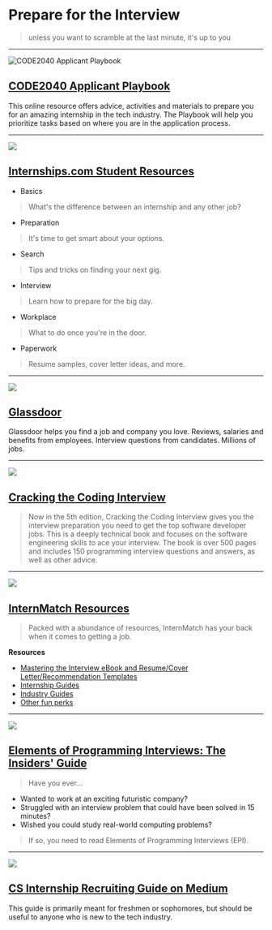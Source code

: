 # Prepare for the Interview

> unless you want to scramble at the last minute, it's up to you

---

![CODE2040 Applicant Playbook](https://fvcproductions.files.wordpress.com/2015/03/applicantplaybook.png)

## [CODE2040 Applicant Playbook](http://playbook.code2040.org/)

This online resource offers advice, activities and materials to prepare you for an amazing internship in the tech industry. The Playbook will help you prioritize tasks based on where you are in the application process.

---

![](https://huacm.files.wordpress.com/2015/03/internshipscom.png)

## [Internships.com Student Resources](http://www.internships.com/student/resources)

- Basics
> What's the difference between an internship and any other job?
- Preparation
> It's time to get smart about your options.
- Search
> Tips and tricks on finding your next gig.
- Interview
> Learn how to prepare for the big day.
- Workplace
> What to do once you're in the door.
- Paperwork
> Resume samples, cover letter ideas, and more.

---

![](http://employers.glassdoor.com/app/uploads/2013/05/glassdoor_logo_500.png)

## [Glassdoor](http://www.glassdoor.com/index.htm)

Glassdoor helps you find a job and company you love. Reviews, salaries and benefits from employees. Interview questions from candidates. Millions of jobs.

---

![](http://ecx.images-amazon.com/images/I/41wgksZup2L.jpg)

## [Cracking the Coding Interview]()
> Now in the 5th edition, Cracking the Coding Interview gives you the interview preparation you need to get the top software developer jobs. This is a deeply technical book and focuses on the software engineering skills to ace your interview. The book is over 500 pages and includes 150 programming interview questions and answers, as well as other advice.

---

![](https://d2o2wpn1drmies.cloudfront.net/avatars/25c/011/b47/0aa/4f9/3b9/eb0/967/1ee/3c6/13/InternMatch-interns-logo.medium.png?1426090185)

## [InternMatch Resources](https://www.internmatch.com/guides/student)

> Packed with a abundance of resources, InternMatch has your back when it comes to getting a job.

**Resources**

- [Mastering the Interview eBook and Resume/Cover Letter/Recommendation Templates](https://www.internmatch.com/documents/student)
- [Internship Guides](https://www.internmatch.com/guides/student)
- [Industry Guides](https://www.internmatch.com/guides/industry)
- [Other fun perks](https://www.internmatch.com/perks)

---

![](http://ecx.images-amazon.com/images/I/51KtXGIPY-L._SY344_BO1,204,203,200_.jpg)

## [Elements of Programming Interviews: The Insiders' Guide](http://www.amazon.com/Elements-Programming-Interviews-Insiders-Guide/dp/1479274836/ref=sr_1_2?s=books&ie=UTF8&qid=1426542930&sr=1-2&keywords=programming+interview)

> Have you ever...
- Wanted to work at an exciting futuristic company?
- Struggled with an interview problem that could have been solved in 15 minutes?
- Wished you could study real-world computing problems?
>
> If so, you need to read Elements of Programming Interviews (EPI).

---

![](https://huacm.files.wordpress.com/2015/03/cs-internship-recruiting-guide.png)

## [CS Internship Recruiting Guide on Medium](https://medium.com/@qrazhan/cs-internship-recruiting-guide-aebb68912808)

This guide is primarily meant for freshmen or sophomores, but should be useful to anyone who is new to the tech industry.

